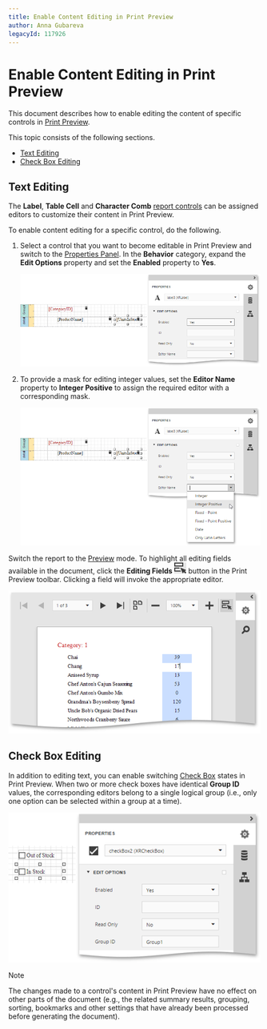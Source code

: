 ```yaml
---
title: Enable Content Editing in Print Preview
author: Anna Gubareva
legacyId: 117926
---
```

# Enable Content Editing in Print Preview
This document describes how to enable editing the content of specific controls in [Print Preview](../../document-preview.md).

This topic consists of the following sections.
* [Text Editing](#textediting)
* [Check Box Editing](#checkboxediting)

## <a name="textediting"/>Text Editing
The **Label**, **Table Cell** and **Character Comb** [report controls](../../report-elements/report-controls.md) can be assigned editors to customize their content in Print Preview.

To enable content editing for a specific control, do the following.
1. Select a control that you want to become editable in Print Preview and switch to the [Properties Panel](../../interface-elements/properties-panel.md). In the **Behavior** category, expand the **Edit Options** property and set the **Enabled** property to **Yes**.
	
	![eud-web-report-label-edit-options-enabled](../../../../images/img126945.png)
2. To provide a mask for editing integer values, set the **Editor Name** property to **Integer Positive** to assign the required editor with a corresponding mask.
	
	![eud-web-report-label-edit-options-editor-name](../../../../images/img126946.png)

Switch the report to the [Preview](../../document-preview.md) mode. To highlight all editing fields available in the document, click the **Editing Fields** ![eud-web-report-editing-fields-button](../../../../images/img126947.png) button in the Print Preview toolbar. Clicking a field will invoke the appropriate editor.

![eud-web-report-content-editing](../../../../images/img126948.png)

## <a name="checkboxediting"/>Check Box Editing
In addition to editing text, you can enable switching [Check Box](../../report-elements/report-controls.md) states in Print Preview. When two or more check boxes have identical **Group ID** values, the corresponding editors belong to a single logical group (i.e., only one option can be selected within a group at a time).

![eud-web-check-box-edit-options](../../../../images/img126949.png)

> [!NOTE]
> The changes made to a control's content in Print Preview have no effect on other parts of the document (e.g., the related summary results, grouping, sorting, bookmarks and other settings that have already been processed before generating the document).